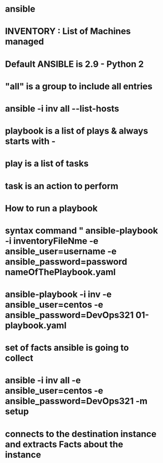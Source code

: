 # ansible

# INVENTORY : List of Machines managed 
# Default ANSIBLE is 2.9 - Python 2
# "all" is a group to include all entries
# ansible -i inv all --list-hosts

# playbook is a list of plays & always starts with -
# play is a list of tasks
# task is an action to perform

# How to run a playbook

# syntax command  " ansible-playbook -i inventoryFileNme -e ansible_user=username -e ansible_password=password nameOfThePlaybook.yaml

# ansible-playbook -i inv -e ansible_user=centos -e ansible_password=DevOps321 01-playbook.yaml

# set of facts ansible is going to collect
# ansible -i inv all -e ansible_user=centos -e ansible_password=DevOps321 -m setup
# connects to the destination instance and extracts Facts about the instance